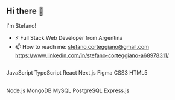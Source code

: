 ## Hi there 👋

I'm Stefano!

- ⚡ Full Stack Web Developer from Argentina
- 📫 How to reach me:
  stefano.corteggiano@gmail.com
  https://www.linkedin.com/in/stefano-corteggiano-a68978311/

##
JavaScript TypeScript React Next.js Figma CSS3 HTML5

##
Node.js MongoDB MySQL PostgreSQL Express.js

